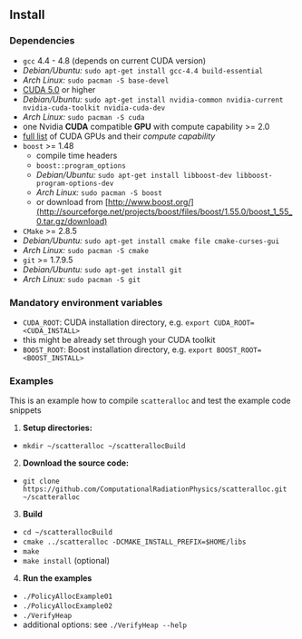 Install
-------
### Dependencies
 - `gcc` 4.4 - 4.8 (depends on current CUDA version)
  - *Debian/Ubuntu:* `sudo apt-get install gcc-4.4 build-essential`
  - *Arch Linux:* `sudo pacman -S base-devel`
 - [CUDA 5.0](https://developer.nvidia.com/cuda-downloads) or higher
  - *Debian/Ubuntu:* `sudo apt-get install nvidia-common nvidia-current nvidia-cuda-toolkit nvidia-cuda-dev`
  - *Arch Linux:* `sudo pacman -S cuda`
 - one Nvidia **CUDA** compatible **GPU** with compute capability >= 2.0
  - [full list](https://developer.nvidia.com/cuda-gpus) of CUDA GPUs and their *compute capability*
 - `boost` >= 1.48
   - compile time headers
   - `boost::program_options`
   - *Debian/Ubuntu:* `sudo apt-get install libboost-dev libboost-program-options-dev`
   - *Arch Linux:* `sudo pacman -S boost`
   - or download from [http://www.boost.org/](http://sourceforge.net/projects/boost/files/boost/1.55.0/boost_1_55_0.tar.gz/download)
 - `CMake` >= 2.8.5
  - *Debian/Ubuntu:* `sudo apt-get install cmake file cmake-curses-gui`
  - *Arch Linux:* `sudo pacman -S cmake`
 - `git` >= 1.7.9.5
  - *Debian/Ubuntu:* `sudo apt-get install git`
  - *Arch Linux:* `sudo pacman -S git`


### Mandatory environment variables
 - `CUDA_ROOT`: CUDA installation directory, e.g. `export CUDA_ROOT=<CUDA_INSTALL>`
  - this might be already set through your CUDA toolkit
 - `BOOST_ROOT`: Boost installation directory, e.g. `export BOOST_ROOT=<BOOST_INSTALL>`

### Examples
This is an example how to compile `scatteralloc` and test the example code snippets

1. **Setup directories:**
 - `mkdir ~/scatteralloc ~/scatterallocBuild`
2. **Download the source code:**
 -  `git clone https://github.com/ComputationalRadiationPhysics/scatteralloc.git ~/scatteralloc`
3. **Build**
 - `cd ~/scatterallocBuild`
 - `cmake ../scatteralloc -DCMAKE_INSTALL_PREFIX=$HOME/libs`
 - `make`
 - `make install` (optional)
4. **Run the examples**
 - `./PolicyAllocExample01`
 - `./PolicyAllocExample02`
 - `./VerifyHeap`
  - additional options: see `./VerifyHeap --help`

